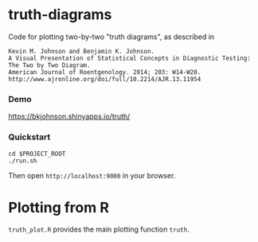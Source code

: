 # truth-diagrams

Code for plotting two-by-two "truth diagrams", as described in
```
Kevin M. Johnson and Benjamin K. Johnson. 
A Visual Presentation of Statistical Concepts in Diagnostic Testing: The Two by Two Diagram.  
American Journal of Roentgenology. 2014; 203: W14-W20.  
http://www.ajronline.org/doi/full/10.2214/AJR.13.11954
```

### Demo

https://bkjohnson.shinyapps.io/truth/

### Quickstart

    cd $PROJECT_ROOT    
    ./run.sh

Then open `http://localhost:9000` in your browser.

# Plotting from R
`truth_plot.R` provides the main plotting function `truth`.